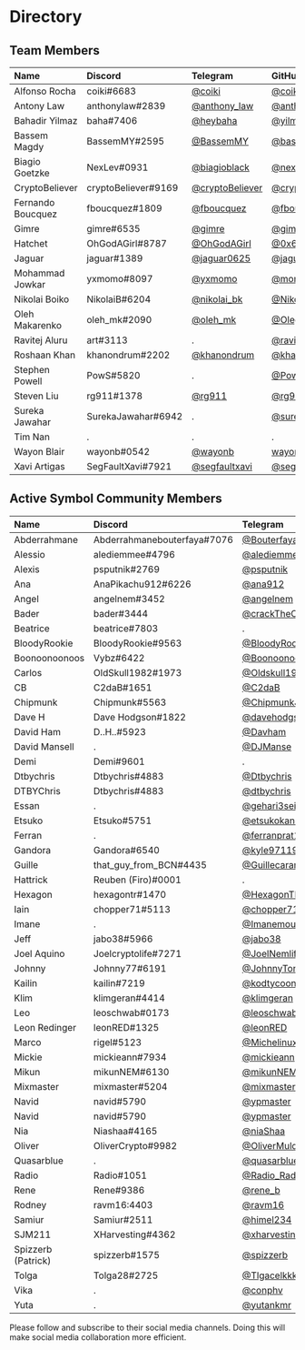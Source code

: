 # Directory

## Team Members

[//]: # (PLEASE KEEP ALPHABETICAL ORDER AND CONSISTENCY, INCLUDING HYPERLINKS)

| Name              | Discord             | Telegram                                       | GitHub                                                 | Twitter                                                 | WeChat      |
| :---------------- | :------------------ | :--------------------------------------------- | :----------------------------------------------------- | :------------------------------------------------------ | :---------- |
| Alfonso Rocha     | coiki#6683          | [@coiki](https://t.me/coiki)                   | [@coiki](https://github.com/coiki)                     | [@elcoiki](https://twitter.com/elcoiki)                 | .           |
| Antony Law        | anthonylaw#2839     | [@anthony_law](https://t.me/anthony_law)       | [@anthonylaw](https://github.com/anthonylaw)           | [@yclaw1015](https://twitter.com/yclaw1015)             | yclaw_1015  |
| Bahadir Yilmaz    | baha#7406           | [@heybaha](https://t.me/heybaha)               | [@yilmazbahadir](https://github.com/yilmazbahadir)     | [@bahadiryilmaz](https://twitter.com/bahadiryilmaz)     | .           |
| Bassem Magdy      | BassemMY#2595       | [@BassemMY](https://t.me/BassemMY)             | [@bassemmagdy](https://github.com/bassemmagdy)         | [@Bassemmagdy_](https://twitter.com/Bassemmagdy_)       | .           |
| Biagio Goetzke    | NexLev#0931         | [@biagioblack](https://t.me/biagioblack)       | [@nexlev3000](https://github.com/NexLev3000)           | [@Biagio_Art_Tech](https://twitter.com/Biagio_Art_Tech) | .           |
| CryptoBeliever    | cryptoBeliever#9169 | [@cryptoBeliever](https://t.me/cryptoBeliever) | [@cryptoBeliever](https://github.com/cryptoBeliever)   | [@cryptoBeliever_](https://twitter.com/cryptoBeliever_) | .           |
| Fernando Boucquez | fboucquez#1809      | [@fboucquez](https://t.me/fboucquez)           | [@fboucquez](https://github.com/fboucquez)             | [@FBoucquez](https://twitter.com/FBoucquez)             | .           |
| Gimre             | gimre#6535          | [@gimre](https://t.me/gimre)                   | [@gimer](https://github.com/gimer)                     | [@NCOSIGIMCITYNRE](https://twitter.com/NCOSIGIMCITYNRE) | .           |
| Hatchet           | OhGodAGirl#8787     | [@OhGodAGirl](https://t.me/OhGodAGirl)         | [@0x6861746366574](https://github.com/0x6861746366574) | [@0x6861746366574](https://twitter.com/0x6861746366574) | OhGodAGirl  |
| Jaguar            | jaguar#1389         | [@jaguar0625](https://t.me/jaguar0625)         | [@jaguar0625](https://github.com/jaguar0625)           | [@jaguar0625](https://twitter.com/Jaguar0625)           | .           |
| Mohammad Jowkar   | yxmomo#8097         | [@yxmomo](https://t.me/yxmomo)                 | [@momo10101](https://github.com/momo10101)             | .                                                       | .           |
| Nikolai Boiko     | NikolaiB#6204       | [@nikolai_bk](https://t.me/nikolai_bk)         | [@NikolaiB](https://github.com/NikolaiB)               | [@Postoronnii__](https://twitter.com/Postoronnii__)     | .           |
| Oleh Makarenko    | oleh_mk#2090        | [@oleh_mk](https://t.me/oleh_mk)               | [@OlegMakarenko](https://github.com/OlegMakarenko)     | .                                                       | .           |
| Ravitej Aluru     | art#3113            | .                                              | [@ravitej-aluru](https://github.com/ravitej-aluru)     | [@artej](https://twitter.com/artej)                     | .           |
| Roshaan Khan      | khanondrum#2202     | [@khanondrum](https://t.me/khanondrum)         | [@khanondrum](https://github.com/khanondrum)           | [@khanondrum](https://twitter.com/khanondrum)           | .           |
| Stephen Powell    | PowS#5820           | .                                              | [@Pow1404](https://github.com/Pow1404)                 | .                                                       | .           |
| Steven Liu        | rg911#1378          | [@rg911](https://t.me/rg911)                   | [@rg911](https://github.com/rg911)                     | [@rg911_sl](https://twitter.com/rg911_sl)               | muzilaogong |
| Sureka Jawahar    | SurekaJawahar#6942  | .                                              | [@surekabpm](https://github.com/surekabpm)             | .                                                       | .           |
| Tim Nan           | .                   | .                                              | .                                                      | .                                                       | .           |
| Wayon Blair       | wayonb#0542         | [@wayonb](https://t.me/wayonb)                 | [wayonb](https://github.com/wayonb)                    | [@Wayon](https://twitter.com/wayon)                     | .           |
| Xavi Artigas      | SegFaultXavi#7921   | [@segfaultxavi](https://t.me/segfaultxavi)     | [@segfaultxavi](https://github.com/segfaultxavi)       | .                                                       | .           |

## Active Symbol Community Members

[//]: # (PLEASE KEEP ALPHABETICAL ORDER AND CONSISTENCY, INCLUDING HYPERLINKS)

| Name               | Discord                     | Telegram                                             | Twitter                                 |
| :----------------- | :-------------------------- | :--------------------------------------------------- | :-------------------------------------- |
| Abderrahmane       | Abderrahmanebouterfaya#7076 | [@Bouterfaya](https://t.me/Bouterfaya)               | .                                       |
| Alessio            | alediemmee#4796             | [@alediemmee](https://t.me/alediemmee)               | .                                       |
| Alexis             | psputnik#2769               | [@psputnik](https://t.me/psputnik)                   | .                                       |
| Ana                | AnaPikachu912#6226          | [@ana912](https://t.me/ana912)                       | .                                       |
| Angel              | angelnem#3452               | [@angelnem](https://t.me/angelnem)                   | .                                       |
| Bader              | bader#3444                  | [@crackTheC0de](https://t.me/crackTheC0de)           | .                                       |
| Beatrice           | beatrice#7803               | .                                                    | .                                       |
| BloodyRookie       | BloodyRookie#9563           | [@BloodyRookie](https://t.me/BloodyRookie)           | .                                       |
| Boonoonoonoos      | Vybz#6422                   | [@Boonoonoonoos](https://t.me/Boonoonoonoos)         | .                                       |
| Carlos             | OldSkull1982#1973           | [@Oldskull1982](https://t.me/Oldskull1982)           | .                                       |
| CB                 | C2daB#1651                  | [@C2daB](https://t.me/C2daB)                         | .                                       |
| Chipmunk           | Chipmunk#5563               | [@ChipmunkJP](https://t.me/ChipmunkJP)               | .                                       |
| Dave H             | Dave Hodgson#1822           | [@davehodgson](https://t.me/davehodgson)             | .                                       |
| David Ham          | D..H..#5923                 | [@Davham](https://t.me/Davham)                       | .                                       |
| David Mansell      | .                           | [@DJManse](https://t.me/DJManse)                     | .                                       |
| Demi               | Demi#9601                   | .                                                    | .                                       |
| Dtbychris          | Dtbychris#4883              | [@Dtbychris](https://t.me/Dtbychris)                 | .                                       |
| DTBYChris          | Dtbychris#4883              | [@dtbychris](https://t.me/dtbychris)                 | .                                       |
| Essan              | .                           | [@gehari3sei](https://t.me/gehari3sei)               | .                                       |
| Etsuko             | Etsuko#5751                 | [@etsukokanetaka](https://t.me/etsukokanetaka)       | .                                       |
| Ferran             | .                           | [@ferranprat12](https://t.me/ferranprat12)           | .                                       |
| Gandora            | Gandora#6540                | [@kyle97119](https://t.me/kyle97119)                 | .                                       |
| Guille             | that_guy_from_BCN#4435      | [@Guillecarandini](https://t.me/Guillecarandini)     | .                                       |
| Hattrick           | Reuben (Firo)#0001          | .                                                    | .                                       |
| Hexagon            | hexagontr#1470              | [@HexagonTR](https://t.me/HexagonTR)                 | .                                       |
| Iain               | chopper71#5113              | [@chopper71](https://t.me/chopper71)                 | .                                       |
| Imane              | .                           | [@Imanemour](https://t.me/Imanemour)                 | .                                       |
| Jeff               | jabo38#5966                 | [@jabo38](https://t.me/jabo38)                       | .                                       |
| Joel Aquino        | Joelcryptolife#7271         | [@JoelNemlife](https://t.me/JoelNemlife)             | .                                       |
| Johnny             | Johnny77#6191               | [@JohnnyTongki](https://t.me/JohnnyTongki)           | .                                       |
| Kailin             | kailin#7219                 | [@kodtycoon](https://t.me/kodtycoon)                 | .                                       |
| Klim               | klimgeran#4414              | [@klimgeran](https://t.me/klimgeran)                 | .                                       |
| Leo                | leoschwab#0173              | [@leoschwab](https://t.me/leoschwab)                 | .                                       |
| Leon Redinger      | leonRED#1325                | [@leonRED](https://t.me/leonRED)                     | [@leonRED](https://twitter.com/leonRED) |
| Marco              | rigel#5123                  | [@Michelinux](https://t.me/Michelinux)               | .                                       |
| Mickie             | mickieann#7934              | [@mickieann](https://t.me/mickieann)                 | .                                       |
| Mikun              | mikunNEM#6130               | [@mikunNEM](https://t.me/mikunNEM)                   | .                                       |
| Mixmaster          | mixmaster#5204              | [@mixmaster](https://t.me/mixmaster)                 | .                                       |
| Navid              | navid#5790                  | [@ypmaster](https://t.me/ypmaster)                   | .                                       |
| Navid              | navid#5790                  | [@ypmaster](https://t.me/ypmaster)                   | .                                       |
| Nia                | Niashaa#4165                | [@niaShaa](https://t.me/niaShaa)                     | .                                       |
| Oliver             | OliverCrypto#9982           | [@OliverMuldoon](https://t.me/OliverMuldoon)         | .                                       |
| Quasarblue         | .                           | [@quasarblue](https://t.me/quasarblue)               | .                                       |
| Radio              | Radio#1051                  | [@Radio_RadioNEMber](https://t.me/Radio_RadioNEMber) | .                                       |
| Rene               | Rene#9386                   | [@rene_b](https://t.me/rene_b)                       | .                                       |
| Rodney             | ravm16:4403                 | [@ravm16](https://t.me/ravm16)                       | .                                       |
| Samiur             | Samiur#2511                 | [@himel234](https://t.me/himel234)                   | .                                       |
| SJM211             | XHarvesting#4362            | [@xharvesting](https://t.me/xharvesting)             | .                                       |
| Spizzerb (Patrick) | spizzerb#1575               | [@spizzerb](https://t.me/spizzerb)                   | .                                       |
| Tolga              | Tolga28#2725                | [@Tlgacelkkk](https://t.me/Tlgacelkkk)               | .                                       |
| Vika               | .                           | [@conphv](https://t.me/conphv)                       | .                                       |
| Yuta               | .                           | [@yutankmr](https://t.me/yutankmr)                   | .                                       |

Please follow and subscribe to their social media channels. Doing this will make social media collaboration more efficient.
